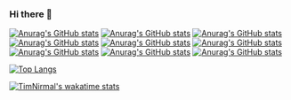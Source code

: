 ### Hi there 👋

<!--
**timnirmal/timnirmal** is a ✨ _special_ ✨ repository because its `README.md` (this file) appears on your GitHub profile.

Here are some ideas to get you started:

- 🔭 I’m currently working on ...
- 🌱 I’m currently learning ...
- 👯 I’m looking to collaborate on ...
- 🤔 I’m looking for help with ...
- 💬 Ask me about ...
- 📫 How to reach me: ...
- 😄 Pronouns: ...
- ⚡ Fun fact: ...
-->

[![Anurag's GitHub stats](https://github-readme-stats.vercel.app/api?username=timnirmal&show_icons=true&theme=radical)](https://github.com/anuraghazra/github-readme-stats) 
[![Anurag's GitHub stats](https://github-readme-stats.vercel.app/api?username=timnirmal&show_icons=true&theme=dark)](https://github.com/anuraghazra/github-readme-stats) 
[![Anurag's GitHub stats](https://github-readme-stats.vercel.app/api?username=timnirmal&show_icons=true&theme=merko)](https://github.com/anuraghazra/github-readme-stats) 
[![Anurag's GitHub stats](https://github-readme-stats.vercel.app/api?username=timnirmal&show_icons=true&theme=gruvbox)](https://github.com/anuraghazra/github-readme-stats) 
[![Anurag's GitHub stats](https://github-readme-stats.vercel.app/api?username=timnirmal&show_icons=true&theme=tokyonight)](https://github.com/anuraghazra/github-readme-stats) 
[![Anurag's GitHub stats](https://github-readme-stats.vercel.app/api?username=timnirmal&show_icons=true&theme=onedark)](https://github.com/anuraghazra/github-readme-stats) 
[![Anurag's GitHub stats](https://github-readme-stats.vercel.app/api?username=timnirmal&show_icons=true&theme=synthwave)](https://github.com/anuraghazra/github-readme-stats) 
[![Anurag's GitHub stats](https://github-readme-stats.vercel.app/api?username=timnirmal&show_icons=true&theme=highcontrast)](https://github.com/anuraghazra/github-readme-stats) 
[![Anurag's GitHub stats](https://github-readme-stats.vercel.app/api?username=timnirmal&show_icons=true&theme=dracula)](https://github.com/anuraghazra/github-readme-stats) 


[![Top Langs](https://github-readme-stats.vercel.app/api/top-langs/?username=timnirmal)](https://github.com/anuraghazra/github-readme-stats)    

[![TimNirmal's wakatime stats](https://github-readme-stats.vercel.app/api/wakatime?username=timnirmal)](https://github.com/anuraghazra/github-readme-stats)




